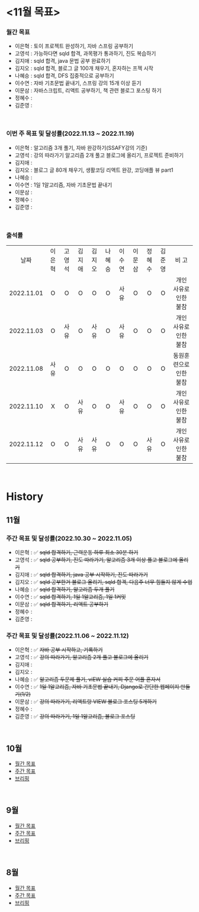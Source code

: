 # <11월 목표>

### 월간 목표

- 이은혁 : 토이 프로젝트 완성하기, 자바 스프링 공부하기
- 고영석 : 가능하다면 sqld 합격, 과목평가 통과하기, 진도 복습하기
- 김지애 : sqld 합격, java 문법 공부 완료하기
- 김지오 : sqld 합격, 블로그 글 100개 채우기, 혼자하는 프젝 시작
- 나혜승 : sqld 합격, DFS 집중적으로 공부하기
- 이수연 : 자바 기초문법 끝내기, 스프링 강의 15개 이상 듣기
- 이문삼 : 자바스크립트, 리액트 공부하기, 책 관련 블로그 포스팅 하기
- 정혜수 : 
- 김준영 : 

</br>

### 이번 주 목표 및 달성률(2022.11.13 ~ 2022.11.19)

- 이은혁 : 알고리즘 3개 풀기, 자바 완강하기(SSAFY강의 기준)
- 고영석 :  강의 따라가기 알고리즘 2개 풀고 블로그에 올리기, 프로젝트 준비하기
- 김지애 : 
- 김지오 : 블로그 글 80개 채우기, 생활코딩 리액트 완강, 코딩애플 뷰 part1 
- 나혜승 : 
- 이수연 : 1일 1알고리즘, 자바 기초문법 끝내기
- 이문삼 : 
- 정혜수 : 
- 김준영 : 

</br>

### 출석률

<table style="text-align: center;">
<tr>
<td>날짜</td>
<td>이은혁</td>
<td>고영석</td>
<td>김지애</td>
<td>김지오</td>
<td>나혜승</td>
<td>이수연</td>
<td>이문삼</td>
<td>정혜수</td>
<td>김준영</td>
<td>비 고</td>
</tr>
<tr>
<td>2022.11.01</td>
<td>O</td>
<td>O</td>
<td>O</td>
<td>O</td>
<td>O</td>
<td>사유</td>
<td>O</td>
<td>O</td>
<td>O</td>
<td>개인 사유로 인한 불참</td>
</tr>
<tr>
<td>2022.11.03</td>
<td>O</td>
<td>사유</td>
<td>O</td>
<td>사유</td>
<td>O</td>
<td>사유</td>
<td>O</td>
<td>O</td>
<td>O</td>
<td>개인 사유로 인한 불참</td>
</tr>
<tr>
<td>2022.11.08</td>
<td>사유</td>
<td>O</td>
<td>O</td>
<td>O</td>
<td>O</td>
<td>O</td>
<td>O</td>
<td>O</td>
<td>O</td>
<td>동원훈련으로 인한 불참</td>
</tr>
<tr>
<td>2022.11.10</td>
<td>X</td>
<td>O</td>
<td>사유</td>
<td>O</td>
<td>O</td>
<td>사유</td>
<td>O</td>
<td>O</td>
<td>O</td>
<td>개인 사유로 인한 불참</td>
</tr>
<tr>
<td>2022.11.12</td>
<td>O</td>
<td>O</td>
<td>사유</td>
<td>사유</td>
<td>O</td>
<td>O</td>
<td>O</td>
<td>사유</td>
<td>O</td>
<td>개인 사유로 인한 불참</td>
</tr>
</table>

</br>

# History

## 11월

### 주간 목표 및 달성률(2022.10.30 ~ 2022.11.05)

- 이은혁 : :white_check_mark: ~~sqld 합격하기, 근력운동 하루 최소 30분 하기~~
- 고영석 : :white_check_mark: ~~sqld 공부하기, 진도 따라가기, 알고리즘 3개 이상 풀고 블로그에 올리기~~
- 김지애 : :white_check_mark: ~~sqld 합격하기, java 공부 시작하기, 진도 따라가기~~
- 김지오 : :white_check_mark: ~~sqld 공부한거 블로그 올리기, sqld 합격, 다음주 너무 힘들지 않게 수업~~
- 나혜승 : :white_check_mark: ~~sqld 합격하기, 알고리즘 두개 풀기~~
- 이수연 : :white_check_mark: ~~sqld 합격하기, 1일 1알고리즘, 1일 1커밋~~
- 이문삼 : :white_check_mark: ~~sqld 합격하기, 리액트 공부하기~~
- 정혜수 : 
- 김준영 : 

### 주간 목표 및 달성률(2022.11.06 ~ 2022.11.12)

- 이은혁 : :white_check_mark: ~~자바 공부 시작하고, 기록하기~~
- 고영석 : :white_check_mark: ~~강의 따라가기, 알고리즘 2개 풀고 블로그에 올리기~~
- 김지애 : 
- 김지오 : 
- 나혜승 : :white_check_mark: ~~알고리즘 두문제 풀기, viEW 실습 커피 주문 어플 혼자서~~
- 이수연 : :white_check_mark: ~~1일 1알고리즘, 자바 기초문법 끝내기, Django로 간단한 웹페이지 만들기(1/2)~~
- 이문삼 : :white_check_mark: ~~강의 따라가기, 리액트랑 VIEW  블로그 포스팅 5개하기~~
- 정혜수 : 
- 김준영 : :white_check_mark: ~~강의 따라가기, 1일 1알고리즘, 블로그 포스팅~~

</br>

## 10월

- [월간 목표](./History/October_2022.md) </br>
- [주간 목표](./History/October_2022.md) </br>
- [브리핑](https://github.com/itmakesmesoft/Steady-Study/discussions)

</br>

## 9월

- [월간 목표](./History/September_2022.md) </br>
- [주간 목표](./History/September_2022.md) </br>
- [브리핑](https://github.com/itmakesmesoft/Steady-Study/discussions)

</br>

## 8월

- [월간 목표](./History/August_2022.md) </br>
- [주간 목표](./History/August_2022.md) </br>
- [브리핑](https://github.com/itmakesmesoft/Steady-Study/discussions)
